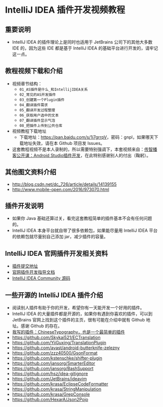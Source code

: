 # IntelliJ IDEA 插件开发视频教程

## 重要说明

- IntelliJ IDEA 的插件理论上是同时也适用于 JetBrains 公司下的其他大多数 IDE 的，因为这些 IDE 都是基于 IntelliJ IDEA 的基础平台进行开发的，请牢记这一点。

## 教程视频下载和介绍

- 视频章节结构：
	- `01_AS插件是什么_和IntellijIDEA关系`
	- `02_常见的AS开发插件`
	- `03_创建第一个Plugin插件`
	- `04_翻译插件需求`
	- `05_翻译开发过程整理`
	- `06_获取用户选中的文本`
	- `07_翻译插件显示气泡`
	- `08_把插件上传到公共仓库`
- 视频教程下载地址
	- 下载地址：<https://pan.baidu.com/s/1i7grrpV>，密码：gnpl，如果哪天下载地址失效，请在本 Github 项目发 Issues。
- 这套教程视频不是本人录制的，所以需要特别强调下，本套视频来自：[传智播客公开课：Android Studio插件开发](http://open.itcast.cn/java/14-539.html)，在此特别感谢别人的付出（鞠躬）。

## 其他图文资料介绍

- <http://blog.csdn.net/dc_726/article/details/14139155>
- <http://www.mobile-open.com/2016/973070.html>

## 插件开发说明

- 如果你 Java 基础还算过关，看完这套教程简单的插件基本不会有任何问题的。
- IntelliJ IDEA 本身平台就自带了很多依赖包，如果能尽量用 IntelliJ IDEA 平台的依赖包就尽量别自己添加 jar，减少插件的容量。

## IntelliJ IDEA 官网插件开发相关资料

- [插件提交地址](https://plugins.jetbrains.com/?idea)
- [官网插件开发指导文档](http://www.jetbrains.org/intellij/sdk/docs/)
- [IntelliJ IDEA Community 源码](https://github.com/JetBrains/intellij-community)

## 一些开源的 IntelliJ IDEA 插件介绍

- 阅读别人插件有助于你的开发，希望你有一天能开发一个好用的插件。
- IntelliJ IDEA 的大量插件都是开源的，如果你有遇到你喜欢的插件，可以到 JetBrains 官网上找到这个插件的主页，很有可能在介绍中就有 Github 地址。感谢 Github 的存在。
- [我写的插件：ChineseTypography，也是一个最简单的插件](https://github.com/judasn/ChineseTypography-IDEA-Plugin)
- <https://github.com/Skykai521/ECTranslation>
- <https://github.com/YiiGuxing/TranslationPlugin>
- <https://github.com/avast/android-butterknife-zelezny>
- <https://github.com/zzz40500/GsonFormat>
- <https://github.com/kstenschke/shifter-plugin>
- <https://github.com/jansorg/SmarterEditor>
- <https://github.com/jansorg/BashSupport>
- <https://github.com/hsz/idea-gitignore>
- <https://github.com/JetBrains/ideavim>
- <https://github.com/krasa/EclipseCodeFormatter>
- <https://github.com/krasa/StringManipulation>
- <https://github.com/krasa/GrepConsole>
- <https://github.com/HexarA/Json2Pojo>


